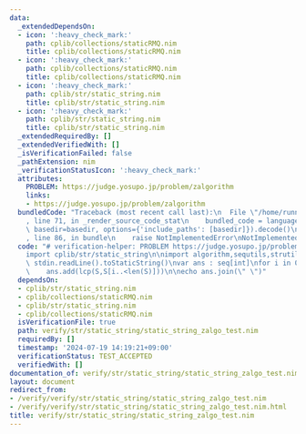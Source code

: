 ```yaml
---
data:
  _extendedDependsOn:
  - icon: ':heavy_check_mark:'
    path: cplib/collections/staticRMQ.nim
    title: cplib/collections/staticRMQ.nim
  - icon: ':heavy_check_mark:'
    path: cplib/collections/staticRMQ.nim
    title: cplib/collections/staticRMQ.nim
  - icon: ':heavy_check_mark:'
    path: cplib/str/static_string.nim
    title: cplib/str/static_string.nim
  - icon: ':heavy_check_mark:'
    path: cplib/str/static_string.nim
    title: cplib/str/static_string.nim
  _extendedRequiredBy: []
  _extendedVerifiedWith: []
  _isVerificationFailed: false
  _pathExtension: nim
  _verificationStatusIcon: ':heavy_check_mark:'
  attributes:
    PROBLEM: https://judge.yosupo.jp/problem/zalgorithm
    links:
    - https://judge.yosupo.jp/problem/zalgorithm
  bundledCode: "Traceback (most recent call last):\n  File \"/home/runner/.local/lib/python3.10/site-packages/onlinejudge_verify/documentation/build.py\"\
    , line 71, in _render_source_code_stat\n    bundled_code = language.bundle(stat.path,\
    \ basedir=basedir, options={'include_paths': [basedir]}).decode()\n  File \"/home/runner/.local/lib/python3.10/site-packages/onlinejudge_verify/languages/nim.py\"\
    , line 86, in bundle\n    raise NotImplementedError\nNotImplementedError\n"
  code: "# verification-helper: PROBLEM https://judge.yosupo.jp/problem/zalgorithm\n\
    import cplib/str/static_string\n\nimport algorithm,sequtils,strutils\nvar S =\
    \ stdin.readLine().toStaticString()\nvar ans : seq[int]\nfor i in 0..<len(S):\n\
    \    ans.add(lcp(S,S[i..<len(S)]))\n\necho ans.join(\" \")"
  dependsOn:
  - cplib/str/static_string.nim
  - cplib/collections/staticRMQ.nim
  - cplib/str/static_string.nim
  - cplib/collections/staticRMQ.nim
  isVerificationFile: true
  path: verify/str/static_string/static_string_zalgo_test.nim
  requiredBy: []
  timestamp: '2024-07-19 14:19:21+09:00'
  verificationStatus: TEST_ACCEPTED
  verifiedWith: []
documentation_of: verify/str/static_string/static_string_zalgo_test.nim
layout: document
redirect_from:
- /verify/verify/str/static_string/static_string_zalgo_test.nim
- /verify/verify/str/static_string/static_string_zalgo_test.nim.html
title: verify/str/static_string/static_string_zalgo_test.nim
---
```

